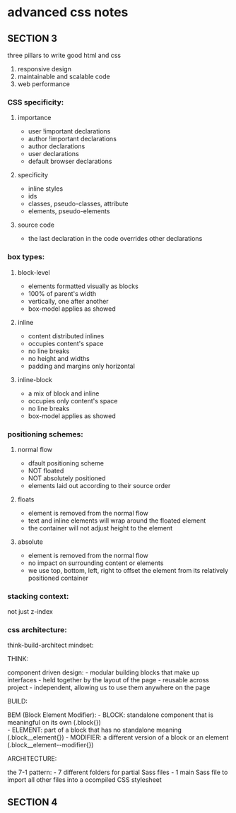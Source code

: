 # advanced css notes

## SECTION 3

three pillars to write good html and css
1. responsive design
2. maintainable and scalable code
3. web performance

### CSS specificity:

1. importance
    - user !important declarations
    - author !important declarations
    - author declarations
    - user declarations
    - default browser declarations

2. specificity
    - inline styles
    - ids
    - classes, pseudo-classes, attribute
    - elements, pseudo-elements

3. source code 
    - the last declaration in the code overrides other declarations

### box types:

1. block-level
    - elements formatted visually as blocks
    - 100% of parent's width
    - vertically, one after another
    - box-model applies as showed

2. inline
    - content distributed inlines
    - occupies content's space
    - no line breaks
    - no height and widths
    - padding and margins only horizontal


3. inline-block
    - a mix of block and inline
    - occupies only content's space
    - no line breaks
    - box-model applies as showed

### positioning schemes:

1. normal flow
    - dfault positioning scheme
    - NOT floated
    - NOT absolutely positioned
    - elements laid out according to their source order

2. floats
    - element is removed from the normal flow
    - text and inline elements will wrap around the floated element
    - the container will not adjust height to the element

3. absolute
    - element is removed from the normal flow
    - no impact on surrounding content or elements
    - we use top, bottom, left, right to offset the element from its relatively positioned container

### stacking context:

not just z-index

### css architecture:

think-build-architect mindset:

THINK:

component driven design:
    - modular building blocks that make up interfaces
    - held together by the layout of the page
    - reusable across project
    - independent, allowing us to use them anywhere on the page
    
BUILD:

BEM (Block Element Modifier):
    - BLOCK: standalone component that is meaningful on its own (.block{})    
    - ELEMENT: part of a block that has no standalone meaning (.block__element{})
    - MODIFIER: a different version of a block or an element (.block__element--modifier{})

ARCHITECTURE:

the 7-1 pattern:
    - 7 different folders for partial Sass files
    - 1 main Sass file to import all other files into a ocompiled CSS stylesheet


## SECTION 4
